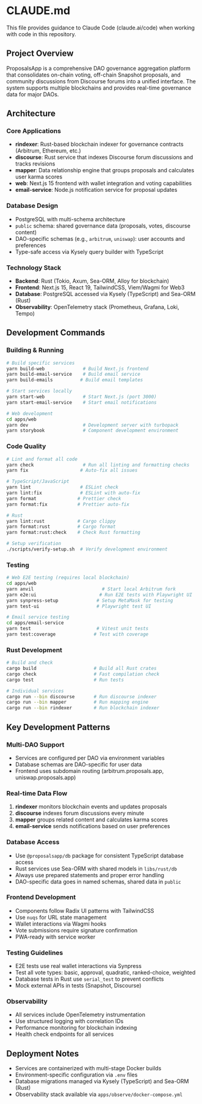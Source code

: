 # CLAUDE.md

This file provides guidance to Claude Code (claude.ai/code) when working with code in this
repository.

## Project Overview

ProposalsApp is a comprehensive DAO governance aggregation platform that consolidates on-chain
voting, off-chain Snapshot proposals, and community discussions from Discourse forums into a unified
interface. The system supports multiple blockchains and provides real-time governance data for major
DAOs.

## Architecture

### Core Applications

- **rindexer**: Rust-based blockchain indexer for governance contracts (Arbitrum, Ethereum, etc.)
- **discourse**: Rust service that indexes Discourse forum discussions and tracks revisions
- **mapper**: Data relationship engine that groups proposals and calculates user karma scores
- **web**: Next.js 15 frontend with wallet integration and voting capabilities
- **email-service**: Node.js notification service for proposal updates

### Database Design

- PostgreSQL with multi-schema architecture
- `public` schema: shared governance data (proposals, votes, discourse content)
- DAO-specific schemas (e.g., `arbitrum`, `uniswap`): user accounts and preferences
- Type-safe access via Kysely query builder with TypeScript

### Technology Stack

- **Backend**: Rust (Tokio, Axum, Sea-ORM, Alloy for blockchain)
- **Frontend**: Next.js 15, React 19, TailwindCSS, Viem/Wagmi for Web3
- **Database**: PostgreSQL accessed via Kysely (TypeScript) and Sea-ORM (Rust)
- **Observability**: OpenTelemetry stack (Prometheus, Grafana, Loki, Tempo)

## Development Commands

### Building & Running

```bash
# Build specific services
yarn build-web              # Build Next.js frontend
yarn build-email-service    # Build email service
yarn build-emails          # Build email templates

# Start services locally
yarn start-web              # Start Next.js (port 3000)
yarn start-email-service    # Start email notifications

# Web development
cd apps/web
yarn dev                    # Development server with turbopack
yarn storybook              # Component development environment
```

### Code Quality

```bash
# Lint and format all code
yarn check                  # Run all linting and formatting checks
yarn fix                   # Auto-fix all issues

# TypeScript/JavaScript
yarn lint                  # ESLint check
yarn lint:fix              # ESLint with auto-fix
yarn format               # Prettier check
yarn format:fix           # Prettier auto-fix

# Rust
yarn lint:rust            # Cargo clippy
yarn format:rust          # Cargo format
yarn format:rust:check    # Check Rust formatting

# Setup verification
./scripts/verify-setup.sh  # Verify development environment
```

### Testing

```bash
# Web E2E testing (requires local blockchain)
cd apps/web
yarn anvil                         # Start local Arbitrum fork
yarn e2e:ui                       # Run E2E tests with Playwright UI
yarn synpress-setup              # Setup MetaMask for testing
yarn test-ui                     # Playwright test UI

# Email service testing
cd apps/email-service
yarn test                        # Vitest unit tests
yarn test:coverage              # Test with coverage
```

### Rust Development

```bash
# Build and check
cargo build                     # Build all Rust crates
cargo check                     # Fast compilation check
cargo test                      # Run tests

# Individual services
cargo run --bin discourse       # Run discourse indexer
cargo run --bin mapper          # Run mapping engine
cargo run --bin rindexer        # Run blockchain indexer
```

## Key Development Patterns

### Multi-DAO Support

- Services are configured per DAO via environment variables
- Database schemas are DAO-specific for user data
- Frontend uses subdomain routing (arbitrum.proposals.app, uniswap.proposals.app)

### Real-time Data Flow

1. **rindexer** monitors blockchain events and updates proposals
2. **discourse** indexes forum discussions every minute
3. **mapper** groups related content and calculates karma scores
4. **email-service** sends notifications based on user preferences

### Database Access

- Use `@proposalsapp/db` package for consistent TypeScript database access
- Rust services use Sea-ORM with shared models in `libs/rust/db`
- Always use prepared statements and proper error handling
- DAO-specific data goes in named schemas, shared data in `public`

### Frontend Development

- Components follow Radix UI patterns with TailwindCSS
- Use `nuqs` for URL state management
- Wallet interactions via Wagmi hooks
- Vote submissions require signature confirmation
- PWA-ready with service worker

### Testing Guidelines

- E2E tests use real wallet interactions via Synpress
- Test all vote types: basic, approval, quadratic, ranked-choice, weighted
- Database tests in Rust use `serial_test` to prevent conflicts
- Mock external APIs in tests (Snapshot, Discourse)

### Observability

- All services include OpenTelemetry instrumentation
- Use structured logging with correlation IDs
- Performance monitoring for blockchain indexing
- Health check endpoints for all services

## Deployment Notes

- Services are containerized with multi-stage Docker builds
- Environment-specific configuration via `.env` files
- Database migrations managed via Kysely (TypeScript) and Sea-ORM (Rust)
- Observability stack available via `apps/observe/docker-compose.yml`
